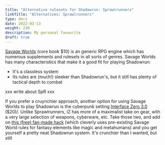 ```yaml
---
title: "Alternative rulesets for Shadowrun: Sprawlrunners"
linkTitle: "Alternatives: Sprawlrunners"
type: docs
date: 2022-03-13
weight: 210
description: My personal favourite
draft: true
---
```


[Savage Worlds](https://www.peginc.com/product-category/savage-worlds/) (core book $10) is an generic RPG engine which has numerous supplements and rulesets in all sorts of genres. Savage Worlds has many characteristics that make it a good fit for playing Shadowrun:

* It's a classless system
* Its rules are (much!) sleeker than Shadowrun's, but it still has plenty of tactical depth to combat



xxx write about SpR xxx




If you prefer a cruynchier approach, another option for using Savage Worlds to play Shadowrun is the cyberpunk setting [Interface Zero 3.0](https://www.drivethrurpg.com/product/288734/Interface-Zero-30-Players-Guide-to-2095) ($20)/. Unlike Sprawlrunners, IZ has more of a maximalist take on gear, with a very large selection of weapons, cyberware, etc. Take those two, and add on [this (free) fan-made hack](https://www.reddit.com/r/Shadowrun/comments/fcho08/shadowrun_conversion_for_interface_zero_30/) (which cleverly uses pre-existing Savage World rules for fantasy elements like magic and metahumans) and you get yourself a pretty neat Shadowrun system. It's crunchier than I wanted, but still

